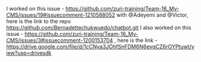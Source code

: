 I worked on this issue - https://github.com/zuri-training/Team-16_My-CMS/issues/19#issuecomment-1210588052 with @Adeyemi and @Victor, here is the link to the repo https://github.com/Bernadettechukwuedo/chatbot.git
 I also worked on this issue - https://github.com/zuri-training/Team-16_My-CMS/issues/3#issuecomment-1200153704 , here is the link - https://drive.google.com/file/d/1cCNya3JOhfSnFDM6N6evqCZ6rOYPtuwt/view?usp=drivesdk
